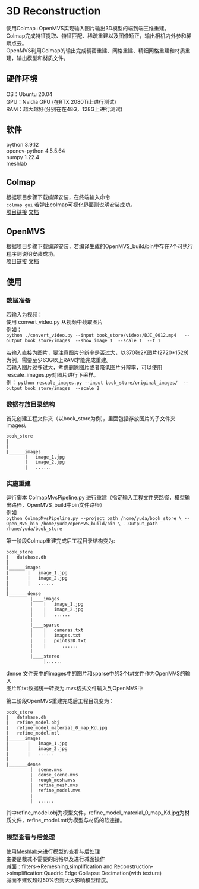 # 3D Reconstruction

使用Colmap+OpenMVS实现输入图片输出3D模型的端到端三维重建。\
Colmap完成特征提取、特征匹配、稀疏重建以及图像矫正，输出相机内外参和稀疏点云。\
OpenMVS利用Colmap的输出完成稠密重建、网格重建、精细网格重建和材质重建，输出模型和材质文件。

## 硬件环境
OS：Ubuntu 20.04\
GPU：Nvidia GPU (在RTX 2080Ti上进行测试)\
RAM：越大越好(分别在在48G，128G上进行测试)
## 软件
python 3.9.12\
opencv-python 4.5.5.64\
numpy 1.22.4\
meshlab 

## Colmap
根据项目步骤下载编译安装，在终端输入命令 \
    `colmap gui`
若弹出colmap可视化界面则说明安装成功。\
[项目链接](https://github.com/colmap/colmap)
[文档](http://colmap.github.io/)

## OpenMVS 
根据项目步骤下载编译安装，若编译生成的OpenMVS_build/bin中存在7个可执行程序则说明安装成功。\
[项目链接](https://github.com/cdcseacave/openMVS)
[文档](https://github.com/cdcseacave/openMVS/wiki)

## 使用
### 数据准备
若输入为视频： \
    使用 convert_video.py 从视频中截取图片 \
    例如：\
        `python ./convert_video.py --input book_store/videos/DJI_0012.mp4  
                                  --output book_store/images 
                                  --show_image 1 
                                  --scale 1 
                                  --t 1`

若输入直接为图片，要注意图片分辨率是否过大，以370张2K图片(2720*1529)为例，需要至少63G以上RAM才能完成重建。\
若输入图片过多过大，考虑删除图片或者降低图片分辨率，可以使用rescale_images.py对图片进行下采样。\
例：
`python rescale_images.py --input book_store/original_images/ 
			--output book_store/images 
			--scale 2`
            
### 数据存放目录结构
首先创建工程文件夹（以book_store为例)，里面包括存放图片的子文件夹images\
```
book_store
|
|
|______images
       |   image_1.jpg
       |   image_2.jpg
       |   ......
```
### 实施重建
运行脚本 ColmapMvsPipeline.py 进行重建（指定输入工程文件夹路径，模型输出路径，OpenMVS_build中bin文件路径） \
例如 \
`python ColmapMvsPipeline.py --project_path /home/yuda/book_store \
			     --Open_MVS_bin /home/yuda/openMVS_build/bin \
			     --Output_path /home/yuda/book_store`

第一阶段Colmap重建完成后工程目录结构变为:
```
book_store
|   database.db
|
|______images
|       |   image_1.jpg
|       |   image_2.jpg
|       |   ......
|
|_______dense
         |____images
         |    |   image_1.jpg
         |    |   image_2.jpg
         |    |   ......
         |
         |____sparse
         |    |   cameras.txt
         |    |   images.txt
         |    |   points3D.txt
         |    |      ......
         |   
         |____stereo
              |......
```

dense 文件夹中的images中的图片和sparse中的3个txt文件作为OpenMVS的输入\
图片和txt数据统一转换为.mvs格式文件输入到OpenMVS中

第二阶段OpenMVS重建完成后工程目录变为：
```
book_store
|   database.db
|   refine_model.obj
|   refine_model_material_0_map_Kd.jpg
|   refine_model.mtl
|______images
|       |   image_1.jpg
|       |   image_2.jpg
|       |   ......
|
|_______dense
         |  scene.mvs
         |  dense_scene.mvs
         |  rough_mesh.mvs
         |  refine_mesh.mvs
         |  refine_model.mvs
         |  
         |  ......
```
其中refine_model.obj为模型文件，refine_model_material_0_map_Kd.jpg为材质文件，refine_model.mtl为模型与材质的软连接。

### 模型查看与后处理
使用[Meshlab](https://www.meshlab.net/)来进行模型的查看与后处理\
主要是裁减不需要的网格以及进行减面操作\
减面：filters->Remeshing,simplification and Reconstruction->simplification:Quadric Edge Collapse Decimation(with texture)\
减面不建议超过50%否则大大影响模型精度。





